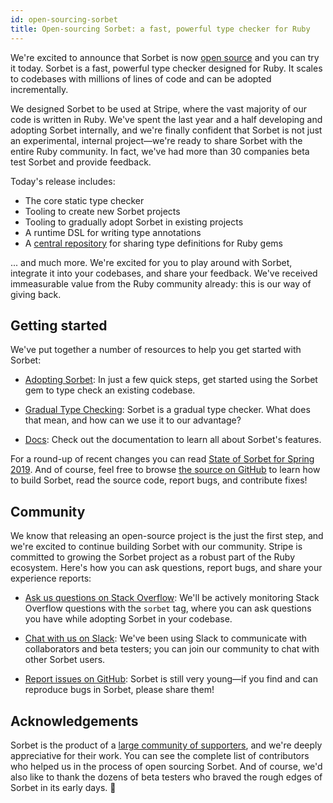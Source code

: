 ```yaml
---
id: open-sourcing-sorbet
title: Open-sourcing Sorbet: a fast, powerful type checker for Ruby
---
```


We're excited to announce that Sorbet is now [open source] and you can try it today. Sorbet is a fast, powerful type checker designed for Ruby. It scales to codebases with millions of lines of code and can be adopted incrementally.

[open source]: https://github.com/sorbet/sorbet

We designed Sorbet to be used at Stripe, where the vast majority of our code is written in Ruby. We've spent the last year and a half developing and adopting Sorbet internally, and we're finally confident that Sorbet is not just an experimental, internal project—we're ready to share Sorbet with the entire Ruby community. In fact, we've had more than 30 companies beta test Sorbet and provide feedback.

<!--truncate-->

Today's release includes:

- The core static type checker
- Tooling to create new Sorbet projects
- Tooling to gradually adopt Sorbet in existing projects
- A runtime DSL for writing type annotations
- A [central repository] for sharing type definitions for Ruby gems

[central repository]: https://github.com/sorbet/sorbet-typed

... and much more. We're excited for you to play around with Sorbet, integrate it into your codebases, and share your feedback. We've received immeasurable value from the Ruby community already: this is our way of giving back.

## Getting started

We've put together a number of resources to help you get started with Sorbet:

- [Adopting Sorbet]: In just a few quick steps, get started using the Sorbet gem to type check an existing codebase.

- [Gradual Type Checking]: Sorbet is a gradual type checker. What does that mean, and how can we use it to our advantage?

- [Docs]: Check out the documentation to learn all about Sorbet's features.

[adopting sorbet]: https://sorbet.org/docs/adopting
[gradual type checking]: https://sorbet.org/docs/gradual
[docs]: https://sorbet.org/docs/overview

For a round-up of recent changes you can read [State of Sorbet for Spring 2019]. And of course, feel free to browse [the source on GitHub] to learn how to build Sorbet, read the source code, report bugs, and contribute fixes!

[state of sorbet for spring 2019]: https://sorbet.org/blog/2019/05/16/state-of-sorbet-spring-2019
[the source on github]: https://github.com/sorbet/sorbet

## Community

We know that releasing an open-source project is the just the first step, and we're excited to continue building Sorbet with our community. Stripe is committed to growing the Sorbet project as a robust part of the Ruby ecosystem. Here's how you can ask questions, report bugs, and share your experience reports:

- [Ask us questions on Stack Overflow]: We'll be actively monitoring Stack Overflow questions with the `sorbet` tag, where you can ask questions you have while adopting Sorbet in your codebase.

- [Chat with us on Slack]: We've been using Slack to communicate with collaborators and beta testers; you can join our community to chat with other Sorbet users.

- [Report issues on GitHub]: Sorbet is still very young—if you find and can reproduce bugs in Sorbet, please share them!

[ask us questions on stack overflow]: https://stackoverflow.com/questions/tagged/sorbet
[chat with us on slack]: /slack
[report issues on github]: https://github.com/sorbet/sorbet/issues

## Acknowledgements

Sorbet is the product of a [large community of supporters], and we're deeply appreciative for their work. You can see the complete list of contributors who helped us in the process of open sourcing Sorbet. And of course, we'd also like to thank the dozens of beta testers who braved the rough edges of Sorbet in its early days. 🎉

[large community of supporters]: https://github.com/sorbet/sorbet/blob/master/ACKNOWLEDGEMENTS.md

